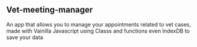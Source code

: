 ## Vet-meeting-manager
An app that allows you to manage your appointments related to vet cases, made with Vainilla Javascript using Classs and functions even IndexDB to save your data
